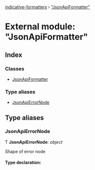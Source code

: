 [indicative-formatters](../README.md) › ["JsonApiFormatter"](_jsonapiformatter_.md)

# External module: "JsonApiFormatter"

## Index

### Classes

* [JsonApiFormatter](../classes/_jsonapiformatter_.jsonapiformatter.md)

### Type aliases

* [JsonApiErrorNode](_jsonapiformatter_.md#jsonapierrornode)

## Type aliases

###  JsonApiErrorNode

Ƭ **JsonApiErrorNode**: *object*

Shape of error node

#### Type declaration:
